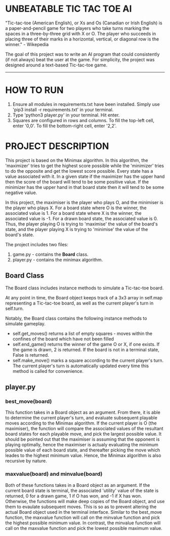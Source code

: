 # UNBEATABLE TIC TAC TOE AI
"Tic-tac-toe (American English), or Xs and Os (Canadian or Irish English) is a paper-and-pencil game for two players who take turns marking the spaces in a three-by-three grid with X or O. The player who succeeds in placing three of their marks in a horizontal, vertical, or diagonal row is the winner." - Wikepedia

The goal of this project was to write an AI program that could consistently (if not always) beat the user at the game. For simplicity, the project was designed around a text-based Tic-tac-toe game. 

--- 

# HOW TO RUN
1. Ensure all modules in requirements.txt have been installed. Simply use 'pip3 install -r requirements.txt' in your terminal.
2. Type 'python3 player.py' in your terminal. Hit enter. 
3. Squares are configured in rows and columns. To fill the top-left cell, enter '0,0'. To fill the bottom-right cell, enter '2,2'.

# PROJECT DESCRIPTION

This project is based on the Minimax algorithm. In this algorithm, the 'maximizer' tries to get the highest score possible while the 'minimizer' tries to do the opposite and get the lowest score possible. Every state has a value associated with it. In a given state if the maximizer has the upper hand then the score of the board will tend to be some positive value. If the minimizer has the upper hand in that board state then it will tend to be some negative value. 

In this project, the maximiser is the player who plays O, and the minimiser is the player who plays X. For a board state where O is the winner, the associated value is 1. For a board state where X is the winner, the associated value is -1. For a drawn board state, the associated value is 0. Thus, the player playing O is trying to 'maximise' the value of the board's state, and the player playing X is trying to 'minimise' the value of the board's state.

The project includes two files: 
1. game.py - contains the **Board** class.
2. player.py - contains the minimax algorithm.

## Board Class
The Board class includes instance methods to simulate a Tic-tac-toe board.

At any point in time, the Board object keeps track of a 3x3 array in self.map representing a Tic-tac-toe board, as well as the current player's turn in self.turn.

Notably, the Board class contains the following instance methods to simulate gameplay.
* self.get_moves() returns a list of empty squares - moves within the confines of the board which have not been filled
* self.end_game() returns the winner of the game O or X, if one exists. If the game is drawn, 2 is returned. If the board is not in a terminal state, False is returned.
* self.make_move() marks a square according to the current player's turn. The current player's turn is automatically updated every time this method is called for convenience.

## player.py

### best_move(board)
This function takes in a Board object as an argument. From there, it is able to determine the current player's turn, and evaluate subsequent playable moves according to the Minimax algorithm. If the current player is O (the maximiser), the function will compare the associated values of the resultant board states for each playable move, and pick the largest possible value. It should be pointed out that the maximiser is assuming that the opponent is playing optimally, hence the maximiser is actualy evaluating the minimum possible value of each board state, and thereafter picking the move which leades to the highest minimum value. Hence, the Minimax algorithm is also recursive by nature.

### maxvalue(board) and minvalue(board)
Both of these functions takes in a Board object as an argument. If the current board state is terminal, the associated 'utility' value of the state is returned, 0 for a drawn game, 1 if O has won, and -1 if X has won. Otherwise, the functions will make deep copies of the Board object, and use them to evaulate subsequent moves. This is so as to prevent altering the actual Board object used in the terminal interface. Similar to the best_move function, the maxvalue function will call on the minvalue function and pick the highest possible minimum value. In contrast, the minvalue function will call on the maxvalue function and pick the lowest possible maximum value.

